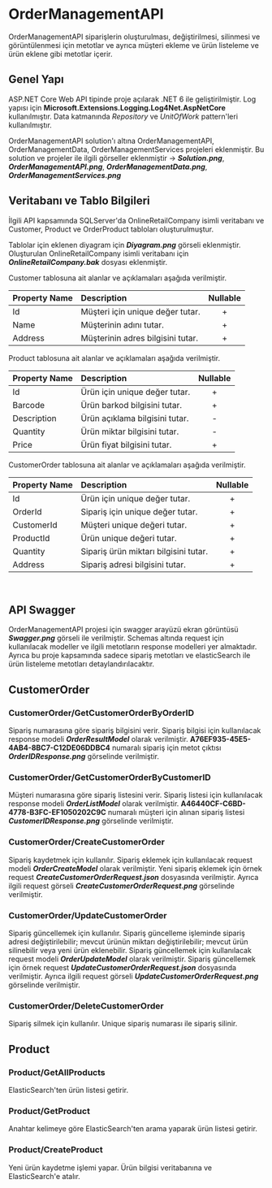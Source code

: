 # OrderManagementAPI
OrderManagementAPI siparişlerin oluşturulması, değiştirilmesi, silinmesi ve görüntülenmesi için metotlar ve ayrıca müşteri ekleme ve ürün listeleme ve ürün eklene gibi metotlar içerir.

## Genel Yapı

ASP.NET Core Web API tipinde proje açılarak .NET 6 ile geliştirilmiştir. Log yapısı için **Microsoft.Extensions.Logging.Log4Net.AspNetCore** kullanılmıştır. Data katmanında *Repository* ve *UnitOfWork* pattern'leri kullanılmıştır.

OrderManagementAPI solution'ı altına OrderManagementAPI, OrderManagementData, OrderManagementServices projeleri eklenmiştir. Bu solution ve projeler ile ilgili görseller eklenmiştir -> ***Solution.png***, ***OrderManagementAPI.png***, ***OrderManagementData.png***, ***OrderManagementServices.png*** 

## Veritabanı ve Tablo Bilgileri

İlgili API kapsamında SQLServer'da OnlineRetailCompany isimli veritabanı ve Customer, Product ve OrderProduct tabloları oluşturulmuştur. 

Tablolar için eklenen diyagram için ***Diyagram.png*** görseli eklenmiştir.
Oluşturulan OnlineRetailCompany isimli veritabanı için ***OnlineRetailCompany.bak*** dosyası eklenmiştir.

Customer tablosuna ait alanlar ve açıklamaları aşağıda verilmiştir.

| Property Name | Description | Nullable |
| :---          | :---        | :---: |
| Id | Müşteri için unique değer tutar. | + |
| Name | Müşterinin adını tutar. | + |
| Address | Müşterinin adres bilgisini tutar. | + |

Product tablosuna ait alanlar ve açıklamaları aşağıda verilmiştir.

| Property Name | Description | Nullable |
| :---          | :---        | :---: |
| Id | Ürün için unique değer tutar. | + |
| Barcode | Ürün barkod bilgisini tutar. | + |
| Description | Ürün açıklama bilgisini tutar. | - |
| Quantity | Ürün miktar bilgisini tutar. | - |
| Price | Ürün fiyat bilgisini tutar. | + |

CustomerOrder tablosuna ait alanlar ve açıklamaları aşağıda verilmiştir.

| Property Name | Description | Nullable |
| :---          | :---        | :---: |
| Id | Ürün için unique değer tutar. | + |
| OrderId | Sipariş için unique değer tutar. | + |
| CustomerId | Müşteri unique değeri tutar. | + |
| ProductId | Ürün unique değeri tutar. | + |
| Quantity | Sipariş ürün miktarı bilgisini tutar. | + |
| Address | Sipariş adresi bilgisini tutar. | + |

<br/>

## API Swagger

OrderManagementAPI projesi için swagger arayüzü ekran görüntüsü ***Swagger.png*** görseli ile verilmiştir. Schemas altında request için kullanılacak modeller ve ilgili metotların response modelleri yer almaktadır. Ayrıca bu proje kapsamında sadece sipariş metotları ve elasticSearch ile ürün listeleme metotları detaylandırılacaktır.

## CustomerOrder
### CustomerOrder/GetCustomerOrderByOrderID
Sipariş numarasına göre sipariş bilgisini verir. Sipariş bilgisi için kullanılacak response modeli ***OrderResultModel*** olarak verilmiştir.
**A76EF935-45E5-4AB4-8BC7-C12DE06DDBC4** numaralı sipariş için metot çıktısı ***OrderIDResponse.png*** görselinde verilmiştir.

### CustomerOrder/GetCustomerOrderByCustomerID
Müşteri numarasına göre sipariş listesini verir. Sipariş listesi için kullanılacak response modeli ***OrderListModel*** olarak verilmiştir.
**A46440CF-C6BD-4778-B3FC-EF1050202C9C** numaralı müşteri için alınan sipariş listesi ***CustomerIDResponse.png*** görselinde verilmiştir.

### CustomerOrder/CreateCustomerOrder
Sipariş kaydetmek için kullanılır. Sipariş eklemek için kullanılacak request modeli ***OrderCreateModel*** olarak verilmiştir.
Yeni sipariş eklemek için örnek request ***CreateCustomerOrderRequest.json*** dosyasında verilmiştir. Ayrıca ilgili request görseli ***CreateCustomerOrderRequest.png*** görselinde verilmiştir.

### CustomerOrder/UpdateCustomerOrder
Sipariş güncellemek için kullanılır. Sipariş güncelleme işleminde sipariş adresi değiştirilebilir; mevcut ürünün miktarı değiştirilebilir; mevcut ürün silinebilir veya yeni ürün eklenebilir. Sipariş güncellemek için kullanılacak request modeli ***OrderUpdateModel*** olarak verilmiştir.
Sipariş güncellemek için örnek request ***UpdateCustomerOrderRequest.json*** dosyasında verilmiştir. Ayrıca ilgili request görseli ***UpdateCustomerOrderRequest.png*** görselinde verilmiştir.

### CustomerOrder/DeleteCustomerOrder
Sipariş silmek için kullanılır. Unique sipariş numarası ile sipariş silinir.

## Product
### Product/GetAllProducts
ElasticSearch'ten ürün listesi getirir.

### Product/GetProduct
Anahtar kelimeye göre ElasticSearch'ten arama yaparak ürün listesi getirir.

### Product/CreateProduct
Yeni ürün kaydetme işlemi yapar. Ürün bilgisi veritabanına ve ElasticSearch'e atalır.


